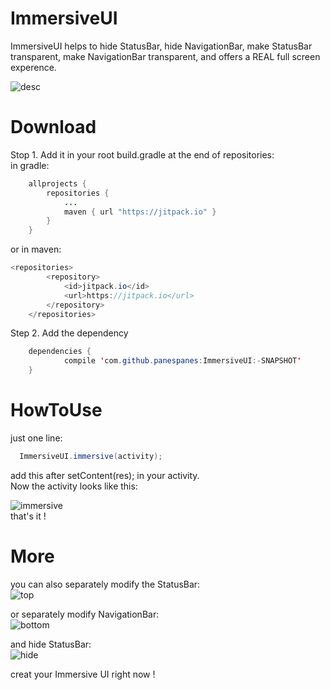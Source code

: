 # ImmersiveUI
ImmersiveUI helps to hide StatusBar, hide NavigationBar,  make StatusBar transparent, make NavigationBar transparent, and offers a REAL full screen experence.   
   
![desc](https://github.com/panespanes/ImmersiveUI/raw/master/desc_4.png)   
# Download
Stop 1. Add it in your root build.gradle at the end of repositories:   
in gradle:
```java
	allprojects {
		repositories {
			...
			maven { url "https://jitpack.io" }
		}
	}
```
or in maven:
```java
<repositories>
		<repository>
		    <id>jitpack.io</id>
		    <url>https://jitpack.io</url>
		</repository>
	</repositories>
```
Step 2. Add the dependency
```java
	dependencies {
	        compile 'com.github.panespanes:ImmersiveUI:-SNAPSHOT'
	}
```
# HowToUse
just one line:
```java
  ImmersiveUI.immersive(activity);
```
add this after setContent(res); in your activity.   
Now the activity looks like this: 
   
![immersive](https://github.com/panespanes/ImmersiveUI/raw/master/immersive_4.png)       
that's it !
# More
you can also separately modify the StatusBar:    
![top](https://github.com/panespanes/ImmersiveUI/raw/master/shot_setTop.png)   
   
or separately modify NavigationBar:    
![bottom](https://github.com/panespanes/ImmersiveUI/raw/master/shot_setFoot.png)   
   
and hide StatusBar:   
![hide](https://github.com/panespanes/ImmersiveUI/raw/master/hideTop_4.png)   
   
creat your Immersive UI right now !
